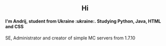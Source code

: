 <h2 align="center">Hi</h2> 
<h4>I'm Andrij, student from Ukraine :ukraine:. Studying Python, Java, HTML and CSS</h4>
	SE, Administrator and creator of simple MC servers from 1.7.10

